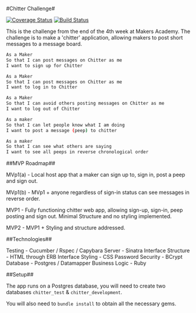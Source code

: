 #Chitter Challenge#

[![Coverage Status](https://coveralls.io/repos/RBGeomaticsRob/chitter-challenge/badge.svg?branch=master)](https://coveralls.io/r/RBGeomaticsRob/chitter-challenge?branch=master) [![Build Status](https://travis-ci.org/RBGeomaticsRob/chitter-challenge.svg?branch=master)](https://travis-ci.org/RBGeomaticsRob/chitter-challenge)

This is the challenge from the end of the 4th week at Makers Academy. The challenge is to make a 'chitter' application, allowing makers to post short messages to a message board.

```sh
As a Maker
So that I can post messages on Chitter as me
I want to sign up for Chitter

As a Maker
So that I can post messages on Chitter as me
I want to log in to Chitter

As a Maker
So that I can avoid others posting messages on Chitter as me
I want to log out of Chitter

As a maker
So that I can let people know what I am doing
I want to post a message (peep) to chitter

As a maker
So that I can see what others are saying
I want to see all peeps in reverse chronological order
```
##MVP Roadmap##

MVp1(a) - Local host app that a maker can sign up to, sign in, post a peep and sign out.

MVp1(b) - MVp1 + anyone regardless of sign-in status can see messages in reverse order.

MVP1 - Fully functioning chitter web app, allowing sign-up, sign-in, peep posting and sign out. Minimal Structure and no styling implemented.

MVP2 - MVP1 + Styling and structure addressed.

##Technologies##

Testing - Cucumber / Rspec / Capybara
Server - Sinatra
Interface Structure - HTML through ERB
Interface Styling - CSS
Password Security - BCrypt
Database - Postgres / Datamapper
Business Logic - Ruby

##Setup##

The app runs on a Postgres database, you will need to create two databases `chitter_test` & `chitter_development`.

You will also need to `bundle install` to obtain all the necessary gems.

